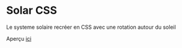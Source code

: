 # Solar CSS

Le systeme solaire recréer en CSS avec une rotation autour du soleil


Aperçu [ici](http://solar-css.surge.sh/)